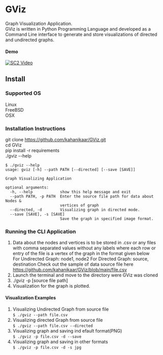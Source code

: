 # GViz
Graph Visualization Application.  
GViz is written in Python Programming Language and developed as a Command Line interface to generate and store visualizations of directed and undirected graphs.

#### Demo

[![SC2 Video](doc/SC2_youtube.gif)](hhttps://youtu.be/lPBD7NmRBFQ)


## Install
### Supported OS
Linux  
FreeBSD  
OSX  

### Installation Instructions  
git clone https://github.com/kahanikaar/GViz.git  
cd GViz  
pip install -r requirements  
./gviz --help  
```
$ ./gviz --help
usage: gviz [-h] --path PATH [--directed] [--save [SAVE]]

Graph Visualizing Application

optional arguments:
  -h, --help            show this help message and exit
  --path PATH, -p PATH  Enter the source file path for data about Nodes &
                        vertices of graph
  --directed, -d        Visualizing graph in directed mode.
  --save [SAVE], -s [SAVE]
                        Save the graph in specified image format.
```

### Running the CLI Application
1. Data about the nodes and vertices is to be stored in .csv or any files with comma separated values without any labels where each row or entry of the file is a vertex of the graph in the format given below  
For Undirected Graph: node1, node2
For Directed Graph: source, destination
Check out the sample of data source file here https://github.com/kahanikaar/GViz/blob/main/file.csv
2. Launch the terminal and move to the directory were GViz was cloned
3. ./gviz -p [source file path] 
4. Visualization for the graph is plotted.

#### Visualization Examples
1) Visualizing Undirected Graph from source file  
`$ ./gviz --path file.csv`  
2) Visualizing directed Graph from source file  
`$ ./gviz --path file.csv --directed`  
3) Visualizing graph and saving ind efault format(PNG)  
`$ ./gviz -p file.csv -d --save`  
4) Visualizing graph and saving in other formats  
`$ ./gviz -p file.csv -d -s jpg`

